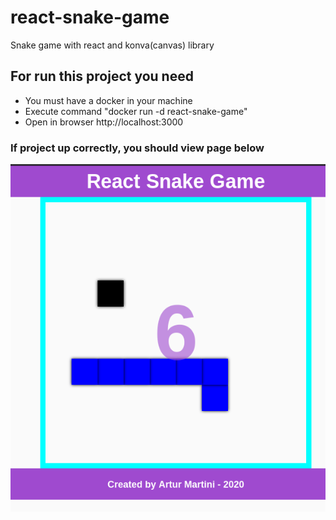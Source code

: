 # react-snake-game
Snake game with react and konva(canvas) library

## For run this project you need
* You must have a docker in your machine
* Execute command "docker run -d react-snake-game"
* Open in browser http://localhost:3000


### If project up correctly, you should view page below

![](./img/react-snake-game.png)